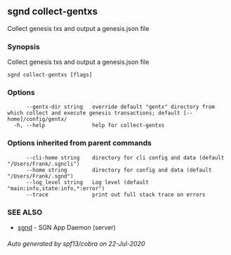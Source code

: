 ## sgnd collect-gentxs

Collect genesis txs and output a genesis.json file

### Synopsis

Collect genesis txs and output a genesis.json file

```
sgnd collect-gentxs [flags]
```

### Options

```
      --gentx-dir string   override default "gentx" directory from which collect and execute genesis transactions; default [--home]/config/gentx/
  -h, --help               help for collect-gentxs
```

### Options inherited from parent commands

```
      --cli-home string    directory for cli config and data (default "/Users/Frank/.sgncli")
      --home string        directory for config and data (default "/Users/Frank/.sgnd")
      --log_level string   Log level (default "main:info,state:info,*:error")
      --trace              print out full stack trace on errors
```

### SEE ALSO

* [sgnd](sgnd.md)	 - SGN App Daemon (server)

###### Auto generated by spf13/cobra on 22-Jul-2020
